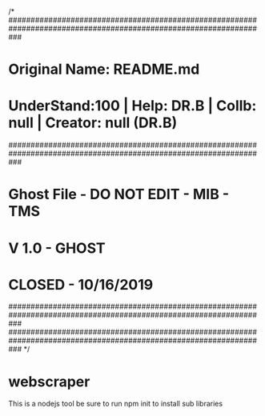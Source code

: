 /*
###################################################################################################################
# Original Name: README.md                                                                                        #
# UnderStand:100 | Help: DR.B | Collb: null | Creator: null (DR.B)                                                #
###################################################################################################################

# Ghost File - DO NOT EDIT - MIB - TMS 

# V 1.0 - GHOST

# CLOSED - 10/16/2019 

###################################################################################################################
###################################################################################################################
*/

# webscraper
This is a nodejs tool
be sure to run npm init to install sub libraries
